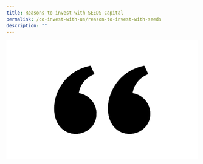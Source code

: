 ```yaml
---
title: Reasons to invest with SEEDS Capital
permalink: /co-invest-with-us/reason-to-invest-with-seeds
description: ""
---
```

![](/images/Quotation-Symbol-PNG.png)

